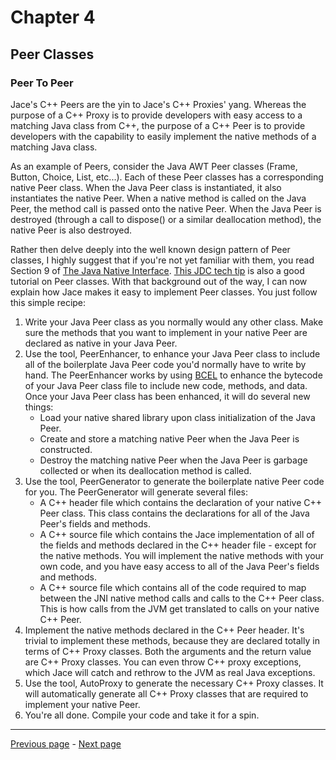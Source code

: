 # Chapter 4
## Peer Classes

### Peer To Peer

Jace's C++ Peers are the yin to Jace's C++ Proxies' yang. Whereas the purpose of a C++ Proxy is to provide developers with easy
access to a matching Java class from C++, the purpose of a C++ Peer is to provide developers with the capability to easily implement
the native methods of a matching Java class.

As an example of Peers, consider the Java AWT Peer classes (Frame, Button, Choice, List, etc...). Each of these Peer classes has a
corresponding native Peer class. When the Java Peer class is instantiated, it also instantiates the native Peer. When a native method
is called on the Java Peer, the method call is passed onto the native Peer. When the Java Peer is destroyed (through a call to dispose()
or a similar deallocation method), the native Peer is also destroyed.

Rather then delve deeply into the well known design pattern of Peer classes, I highly suggest that if you're not yet familiar with them,
you read Section 9 of [The Java Native Interface](http://java.sun.com/docs/books/jni/index.html).
[This JDC tech tip](http://developer.java.sun.com/developer/JDCTechTips/2001/tt0612.html#tip2) is also a good tutorial on Peer classes.
With that background out of the way, I can now explain how Jace makes it easy to implement Peer classes. You just follow this simple
recipe:

1. Write your Java Peer class as you normally would any other class. Make sure the methods that you want to implement in your native
Peer are declared as native in your Java Peer.
2. Use the tool, PeerEnhancer, to enhance your Java Peer class to include all of the boilerplate Java Peer code you'd normally have to
write by hand. The PeerEnhancer works by using [BCEL](http://jakarta.apache.org/bcel/index.html) to enhance the bytecode of your Java
Peer class file to include new code, methods, and data. Once your Java Peer class has been enhanced, it will do several new things:
    * Load your native shared library upon class initialization of the Java Peer.
    * Create and store a matching native Peer when the Java Peer is constructed.
    * Destroy the matching native Peer when the Java Peer is garbage collected or when its deallocation method is called.
3. Use the tool, PeerGenerator to generate the boilerplate native Peer code for you. The PeerGenerator will generate several files:
    * A C++ header file which contains the declaration of your native C++ Peer class. This class contains the declarations for all of
    the Java Peer's fields and methods.
    * A C++ source file which contains the Jace implementation of all of the fields and methods declared in the C++ header file - except
    for the native methods. You will implement the native methods with your own code, and you have easy access to all of the Java Peer's
    fields and methods.
    * A C++ source file which contains all of the code required to map between the JNI native method calls and calls to the C++ Peer
    class. This is how calls from the JVM get translated to calls on your native C++ Peer.
4. Implement the native methods declared in the C++ Peer header. It's trivial to implement these methods, because they are declared
totally in terms of C++ Proxy classes. Both the arguments and the return value are C++ Proxy classes. You can even throw C++ proxy
exceptions, which Jace will catch and rethrow to the JVM as real Java exceptions.
5. Use the tool, AutoProxy to generate the necessary C++ Proxy classes. It will automatically generate all C++ Proxy classes that
are required to implement your native Peer.
6. You're all done. Compile your code and take it for a spin.

----
[Previous page](Chapter_3.md) - [Next page](Chapter_5.md)
